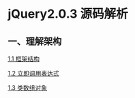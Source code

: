 # jQuery2.0.3 源码解析

## 一、理解架构

[1.1 框架结构](https://github.com/13hua/jQuery2.0.3/blob/master/notes/1.1框架结构简化.md)

[1.2 立即调用表达式](https://github.com/13hua/jQuery2.0.3/blob/master/notes/1.2立即调用表达式.md)

[1.3 类数组对象](https://github.com/13hua/jQuery2.0.3/blob/master/notes/1.3类数组对象.md)

